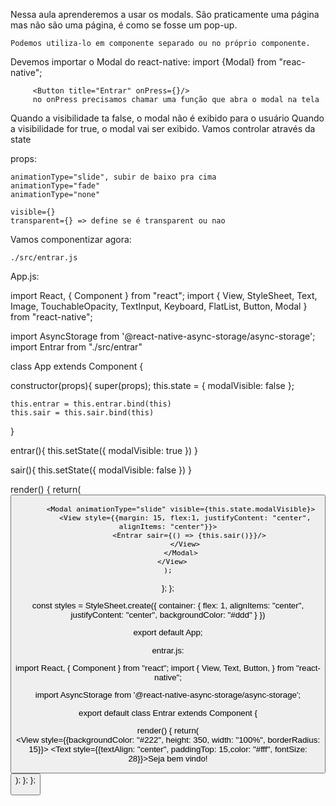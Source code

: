 Nessa aula aprenderemos a usar os modals. São praticamente uma página mas não são uma página, é como se fosse um pop-up.

    Podemos utiliza-lo em componente separado ou no próprio componente.

Devemos importar o Modal do  react-native:
    import {Modal} from "reac-native";
    
         <Button title="Entrar" onPress={}/>
         no onPress precisamos chamar uma função que abra o modal na tela

Quando a visibilidade ta false, o modal não é exibido para o usuário
Quando a visibilidade for true, o modal vai ser exibido. Vamos controlar através da state

props:

    animationType="slide", subir de baixo pra cima
    animationType="fade"
    animationType="none"

    visible={}
    transparent={} => define se é transparent ou nao

Vamos componentizar agora:

    ./src/entrar.js

App.js: 

import React, { Component } from "react";
import { 
  View, 
  StyleSheet, 
  Text,
  Image,
  TouchableOpacity,
  TextInput,
  Keyboard,
  FlatList,
  Button,
  Modal
} from "react-native";

import AsyncStorage from '@react-native-async-storage/async-storage';
import Entrar from "./src/entrar"

class App extends Component {

  constructor(props){
    super(props);
    this.state = {
      modalVisible: false
    };

    this.entrar = this.entrar.bind(this)
    this.sair = this.sair.bind(this)
  }

  entrar(){
    this.setState({
      modalVisible: true
    })
  }

  sair(){
    this.setState({
      modalVisible: false
    })
  }

  render() {
    return(
      <View style={styles.container}>
          <Button title="Entrar" onPress={this.entrar}/>

          <Modal animationType="slide" visible={this.state.modalVisible}>
            <View style={{margin: 15, flex:1, justifyContent: "center", alignItems: "center"}}>
              <Entrar sair={() => {this.sair()}}/>
            </View>
          </Modal>
      </View>
    );
  };
};

const styles = StyleSheet.create({
  container: {
    flex: 1,
    alignItems: "center",
    justifyContent: "center",
    backgroundColor: "#ddd"
  }
})

export default App;



entrar.js: 

import React, { Component } from "react";
import { 
  View, 
  Text,
  Button,
} from "react-native";

import AsyncStorage from '@react-native-async-storage/async-storage';

export default class Entrar extends Component {


  render() {
    return(      
        <View style={{backgroundColor: "#222", height: 350, width: "100%", borderRadius: 15}}>
            <Text style={{textAlign: "center", paddingTop: 15,color: "#fff", fontSize: 28}}>Seja bem vindo!</Text>
            <Button title="sair" onPress={this.props.sair} />
        </View>
    );
  };
};


